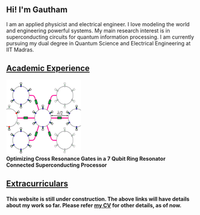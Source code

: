 ## Hi! I'm Gautham
I am an applied physicist and electrical engineer. I love modeling the world and engineering powerful systems. My main research interest is in superconducting circuits for quantum information processing. I am currently pursuing my dual degree in Quantum Science and Electrical Engineering at IIT Madras. 

## [Academic Experience](https://gautham-umasankar.github.io/academic_experience.html)

<div class="row">
  <div class="column">
    <img src="/pictures/ring.png" alt="Qubits connected with a ring" width = "200" height = "200">
  </div>
  <div class = "column">
    <b> Optimizing Cross Resonance Gates in a 7 Qubit Ring Resonator Connected Superconducting Processor
  </div>
</div>

<!--
<div class "row">
  <div class="column">
    <img src="/pictures/entangling_logical_qubits.png" alt="Entangling logical Qubits" width = "200" height = "200">
  </div>
</div>

<div class="row">
  <div class="column">
    <img src="/pictures/poor_man_schematic.png" alt="The Poor Man's Coherent Ising Machine" width = "200" height = "200">
  </div>
  <div class="column">
    <img src="/pictures/Segmented_Lungs.png" alt="Quantum AI for COVID-19 Detection" width = "200" height = "200">
  </div>
</div>  
-->
  
<!--
<div class="row">
  <div class="column">
    <img src="img_snow.jpg" alt="Snow" style="width:100%">
  </div>
  <div class="column">
    <img src="img_forest.jpg" alt="Forest" style="width:100%">
  </div>
</div>
-->

## [Extracurriculars](https://gautham-umasankar.github.io/extracurriculars.html)

#### This website is still under construction. The above links will have details about my work so far. Please refer [my CV](www.google.com) for other details, as of now. 
